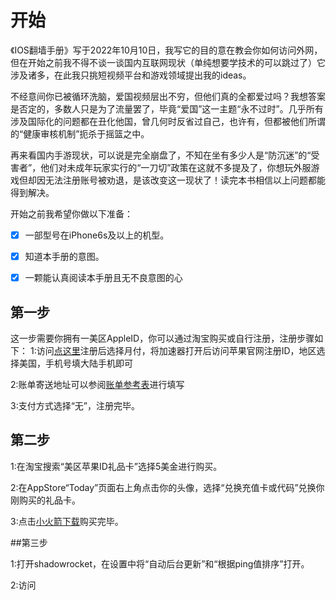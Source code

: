# 开始
《IOS翻墙手册》写于2022年10月10日，我写它的目的意在教会你如何访问外网，但在开始之前我不得不谈一谈国内互联网现状（单纯想要学技术的可以跳过了）它涉及诸多，在此我只挑短视频平台和游戏领域提出我的ideas。

不经意间你已被循环洗脑，爱国视频层出不穷，但他们真的全都爱过吗？我想答案是否定的，多数人只是为了流量罢了，毕竟“爱国”这一主题“永不过时”。几乎所有涉及国际化的问题都在丑化他国，曾几何时反省过自己，也许有，但都被他们所谓的“健康审核机制”扼杀于摇篮之中。

再来看国内手游现状，可以说是完全崩盘了，不知在坐有多少人是“防沉迷”的“受害者”，他们对未成年玩家实行的“一刀切”政策在这就不多提及了，你想玩外服游戏但却因无法注册账号被劝退，是该改变这一现状了！读完本书相信以上问题都能得到解决。

开始之前我希望你做以下准备：

* [x] 一部型号在iPhone6s及以上的机型。
* [x] 知道本手册的意图。
* [x] 一颗能认真阅读本手册且无不良意图的心


## 第一步
这一步需要你拥有一美区AppleID，你可以通过淘宝购买或自行注册，注册步骤如下：
1:访问[点这里](https://www.qingyuesl.com/login.html?channel=zhaohui)注册后选择月付，将加速器打开后访问苹果官网注册ID，地区选择美国，手机号填大陆手机即可

2:账单寄送地址可以参阅[账单参考表](66AB3CCF-D3C5-4DA7-8094-322228D6C408.png)进行填写

3:支付方式选择“无”，注册完毕。


## 第二步
1:在淘宝搜索“美区苹果ID礼品卡”选择5美金进行购买。

2:在AppStore“Today”页面右上角点击你的头像，选择“兑换充值卡或代码”兑换你刚购买的礼品卡。

3:点击[小火箭下载](https://apps.apple.com/us/app/shadowrocket/id932747118?l=zh)购买完毕。

##第三步

1:打开shadowrocket，在设置中将“自动后台更新”和“根据ping值排序”打开。

2:访问
